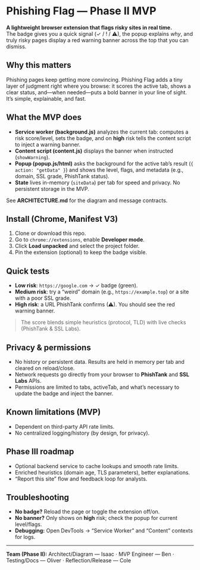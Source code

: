 # Phishing Flag — Phase II MVP

**A lightweight browser extension that flags risky sites in real time.**  
The badge gives you a quick signal (✓ / ! / ⚠), the popup explains *why*, and truly risky pages display a red warning banner across the top that you can dismiss.

## Why this matters
Phishing pages keep getting more convincing. Phishing Flag adds a tiny layer of judgment right where you browse: it scores the active tab, shows a clear status, and—when needed—puts a bold banner in your line of sight. It’s simple, explainable, and fast.

## What the MVP does
- **Service worker (background.js)** analyzes the current tab: computes a risk score/level, sets the badge, and on **high** risk tells the content script to inject a warning banner.
- **Content script (content.js)** displays the banner when instructed (`showWarning`).
- **Popup (popup.js/html)** asks the background for the active tab’s result (`{ action: "getData" }`) and shows the level, flags, and metadata (e.g., domain, SSL grade, PhishTank status).
- **State** lives in-memory (`siteData`) per tab for speed and privacy. No persistent storage in the MVP.

See **ARCHITECTURE.md** for the diagram and message contracts.

## Install (Chrome, Manifest V3)
1. Clone or download this repo.
2. Go to `chrome://extensions`, enable **Developer mode**.
3. Click **Load unpacked** and select the project folder.
4. Pin the extension (optional) to keep the badge visible.

## Quick tests
- **Low risk**: `https://google.com` → ✓ badge (green).  
- **Medium risk**: try a “weird” domain (e.g., `https://example.top`) or a site with a poor SSL grade.  
- **High risk**: a URL PhishTank confirms (⚠). You should see the red warning banner.

> The score blends simple heuristics (protocol, TLD) with live checks (PhishTank & SSL Labs).

## Privacy & permissions
- No history or persistent data. Results are held in memory per tab and cleared on reload/close.
- Network requests go directly from your browser to **PhishTank** and **SSL Labs** APIs.
- Permissions are limited to tabs, activeTab, and what’s necessary to update the badge and inject the banner.

## Known limitations (MVP)
- Dependent on third-party API rate limits.
- No centralized logging/history (by design, for privacy).

## Phase III roadmap
- Optional backend service to cache lookups and smooth rate limits.
- Enriched heuristics (domain age, TLS parameters), better explanations.
- “Report this site” flow and feedback loop for analysts.

## Troubleshooting
- **No badge?** Reload the page or toggle the extension off/on.
- **No banner?** Only shows on **high** risk; check the popup for current level/flags.
- **Debugging:** Open DevTools → “Service Worker” and “Content” contexts for logs.

---
**Team (Phase II):** Architect/Diagram — Isaac · MVP Engineer — Ben · Testing/Docs — Oliver · Reflection/Release — Cole
